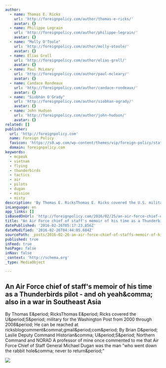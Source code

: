 ```yaml
---
author:
  - name: Thomas E. Ricks
    url: 'http://foreignpolicy.com/author/thomas-e-ricks/'
    avatar: {}
  - name: Philippe Legrain
    url: 'http://foreignpolicy.com/author/philippe-legrain/'
    avatar: {}
  - name: "Molly O'Toole"
    url: 'http://foreignpolicy.com/author/molly-otoole/'
    avatar: {}
  - name: Elias Groll
    url: 'http://foreignpolicy.com/author/elias-groll/'
    avatar: {}
  - name: Paul McLeary
    url: 'http://foreignpolicy.com/author/paul-mcleary/'
    avatar: {}
  - name: Candace Rondeaux
    url: 'http://foreignpolicy.com/author/candace-rondeaux/'
    avatar: {}
  - name: "Siobhán O'Grady"
    url: 'http://foreignpolicy.com/author/siobhan-ogrady/'
    avatar: {}
  - name: John Hudson
    url: 'http://foreignpolicy.com/author/john-hudson/'
    avatar: {}
related: []
publisher:
  url: 'http://foreignpolicy.com'
  name: Foreign Policy
  favicon: 'https://s0.wp.com/wp-content/themes/vip/foreign-policy/static/images/favicon.ico'
  domain: foreignpolicy.com
keywords:
  - mcpeak
  - vietnam
  - flying
  - thunderbirds
  - tactics
  - air
  - pilots
  - dugan
  - mission
  - misty
description: 'By Thomas E. RicksThomas E. Ricks covered the U.S. military for the Washington Post from 2000 through 2008. He can be reached at ricksblogcomment@gmail.com. By Brian D. Laslie Deputy Command Historian, U.S. Northern Command and NORAD A professor of mine once commented to me that Air Force Chief of Staff General Michael Dugan was the man "who went down the rabbit hole, never to return."'
inLanguage: en
app_links: []
isBasedOnUrl: 'http://foreignpolicy.com/2016/02/25/an-air-force-chief-of-staffs-memoir-of-his-time-as-a-thunderbirds-pilot-and-oh-yeah-also-in-a-war-in-southeast-asia/'
title: "An Air Force chief of staff's memoir of his time as a Thunderbirds pilot - and oh yeah, also in a war in Southeast Asia"
datePublished: '2016-02-26T05:17:23.856Z'
dateModified: '2016-02-26T04:44:05.604Z'
sourcePath: _posts/2016-02-26-an-air-force-chief-of-staffs-memoir-of-his-time-as-a-thunde.md
published: true
inFeed: true
hasPage: false
inNav: false
_context: 'http://schema.org'
_type: MediaObject

---
```

<article style=""><h1>An Air Force chief of staff's memoir of his time as a Thunderbirds pilot - and oh yeah&amp;comma; also in a war in Southeast Asia</h1><p>By Thomas E&amp;period; RicksThomas E&amp;period; Ricks covered the U&amp;period;S&amp;period; military for the Washington Post from 2000 through 2008&amp;period; He can be reached at ricksblogcomment&amp;commat;gmail&amp;period;com&amp;period; By Brian D&amp;period; Laslie Deputy Command Historian&amp;comma; U&amp;period;S&amp;period; Northern Command and NORAD A professor of mine once commented to me that Air Force Chief of Staff General Michael Dugan was the man "who went down the rabbit hole&amp;comma; never to return&amp;period;"</p><img src="https://foreignpolicymag.files.wordpress.com/2016/02/gen_merrill_mcpeak_1993.jpg" /></article>